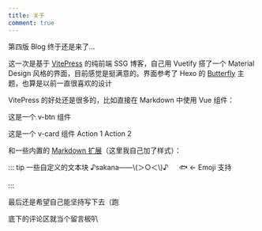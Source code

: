 ```yaml
---
title: 关于
comment: true
---
```


第四版 Blog 终于还是来了...

这一次是基于 [VitePress](https://vitepress.dev/) 的纯前端 SSG 博客，自己用 Vuetify 搭了一个 Material Design 风格的界面，目前感觉是挺满意的。界面参考了 Hexo 的 [Butterfly](https://butterfly.js.org/) 主题，也算是以前一直很喜欢的设计

VitePress 的好处还是很多的，比如直接在 Markdown 中使用 Vue 组件：

<v-btn class="my-2">这是一个 v-btn 组件</v-btn>

<v-card class="my-2">
  <v-card-title>这是一个 v-card 组件</v-card-title>
  <v-card-actions>
    <v-btn>Action 1</v-btn>
    <v-btn>Action 2</v-btn>
  </v-card-actions>
</v-card>

和一些内置的 [Markdown 扩展](https://vitepress.dev/guide/markdown)（这里我自己加了样式）：

::: tip 一些自定义的文本块
♪sakana——\\(＞○＜\\)♪ &emsp; :fish: ← Emoji 支持

:::

最后还是希望自己能坚持写下去（跑

底下的评论区就当个留言板叭
